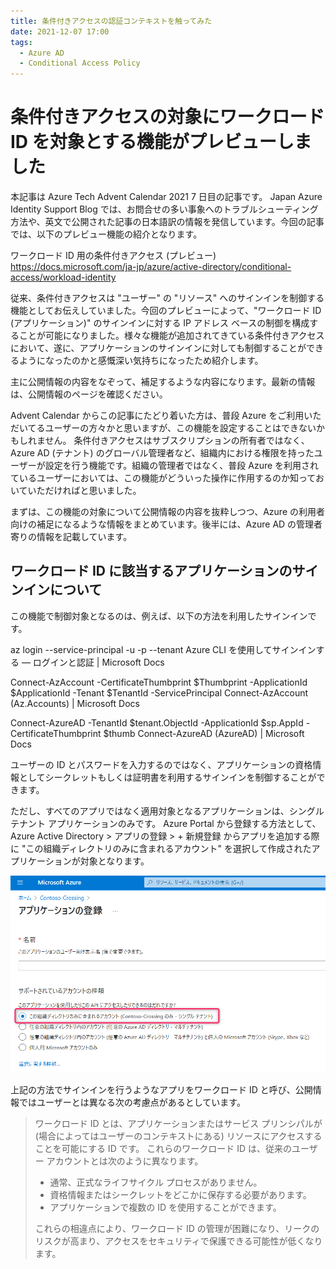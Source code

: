 ```yaml
---
title: 条件付きアクセスの認証コンテキストを触ってみた
date: 2021-12-07 17:00
tags:
  - Azure AD
  - Conditional Access Policy
---
```



# 条件付きアクセスの対象にワークロード ID を対象とする機能がプレビューしました

本記事は Azure Tech Advent Calendar 2021 7 日目の記事です。
Japan Azure Identity Support Blog では、お問合せの多い事象へのトラブルシューティング方法や、英文で公開された記事の日本語訳の情報を発信しています。今回の記事では、以下のプレビュー機能の紹介となります。

ワークロード ID 用の条件付きアクセス (プレビュー)
https://docs.microsoft.com/ja-jp/azure/active-directory/conditional-access/workload-identity

従来、条件付きアクセスは "ユーザー" の "リソース" へのサインインを制御する機能としてお伝えしていました。今回のプレビューによって、"ワークロード ID (アプリケーション)" のサインインに対する IP アドレス ベースの制御を構成することが可能になりました。様々な機能が追加されてきている条件付きアクセスにおいて、遂に、アプリケーションのサインインに対しても制御することができるようになったのかと感慨深い気持ちになったため紹介します。

主に公開情報の内容をなぞって、補足するような内容になります。最新の情報は、公開情報のページを確認ください。

Advent Calendar からこの記事にたどり着いた方は、普段 Azure をご利用いただいてるユーザーの方々かと思いますが、この機能を設定することはできないかもしれません。
条件付きアクセスはサブスクリプションの所有者ではなく、Azure AD (テナント) のグローバル管理者など、組織内における権限を持ったユーザーが設定を行う機能です。組織の管理者ではなく、普段 Azure を利用されているユーザーにおいては、この機能がどういった操作に作用するのか知っておいていただければと思いました。

まずは、この機能の対象について公開情報の内容を抜粋しつつ、Azure の利用者向けの補足になるような情報をまとめています。後半には、Azure AD の管理者寄りの情報を記載しています。

## ワークロード ID に該当するアプリケーションのサインインについて

この機能で制御対象となるのは、例えば、以下の方法を利用したサインインです。

az login --service-principal -u <app-id> -p <password-or-cert> --tenant <tenant>
Azure CLI を使用してサインインする — ログインと認証 | Microsoft Docs

Connect-AzAccount -CertificateThumbprint $Thumbprint -ApplicationId $ApplicationId -Tenant $TenantId -ServicePrincipal
Connect-AzAccount (Az.Accounts) | Microsoft Docs

Connect-AzureAD -TenantId $tenant.ObjectId -ApplicationId  $sp.AppId -CertificateThumbprint $thumb
Connect-AzureAD (AzureAD) | Microsoft Docs

ユーザーの ID とパスワードを入力するのではなく、アプリケーションの資格情報としてシークレットもしくは証明書を利用するサインインを制御することができます。

ただし、すべてのアプリではなく適用対象となるアプリケーションは、シングルテナント アプリケーションのみです。
Azure Portal から登録する方法として、Azure Active Directory > アプリの登録 > + 新規登録  からアプリを追加する際に "この組織ディレクトリのみに含まれるアカウント" を選択して作成されたアプリケーションが対象となります。

![signInAudience の確認](./introducing-ca-for-workload-id/1_signInAudience.png)

上記の方法でサインインを行うようなアプリをワークロード ID と呼び、公開情報ではユーザーとは異なる次の考慮点があるとしています。

> ワークロード ID とは、アプリケーションまたはサービス プリンシパルが (場合によってはユーザーのコンテキストにある) リソースにアクセスすることを可能にする ID です。 これらのワークロード ID は、従来のユーザー アカウントとは次のように異なります。
>
> - 通常、正式なライフサイクル プロセスがありません。
> - 資格情報またはシークレットをどこかに保存する必要があります。
> - アプリケーションで複数の ID を使用することができます。
>
> これらの相違点により、ワークロード ID の管理が困難になり、リークのリスクが高まり、アクセスをセキュリティで保護できる可能性が低くなります。
